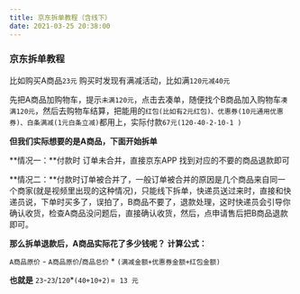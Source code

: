 ```yaml
---
title: 京东拆单教程（含线下）
date: 2021-03-25 20:38:00
---
```


### 京东拆单教程
比如购买A商品`23元` 购买时发现有满减活动，比如满`120元减40元 ` 

先把A商品加购物车，提示`未满120元`，点击去凑单，随便找个B商品加入购物车`凑满120元`，然后去购物车结算，把能用的`红包(比如有2元红包)、优惠券(10元通用优惠券)、白条满减(1元白条立减)`都用上，实际付款`67元(120-40-2-10-1 ) `

**但我们实际想要的是A商品，下面开始拆单**

**情况一：**付款时 订单未合并，直接京东APP 找到对应的不要的商品退款即可

**情况二：**付款时订单被合并了，一般订单被合并的原因是几个商品来自同一个商家(就是视频里出现的这种情况)，只能线下拆单，快递员送过来时，直接和快递员说，下单时买多了，误拍了，B商品不要了，退款处理，这时快递员会引导你确认收货，检查A商品没问题后，直接确认收货，然后，点申请售后把B商品退款即可。


**那么拆单退款后，A商品实际花了多少钱呢？**
**计算公式：**

`A商品原价` - `A商品原价`/`商品总价` * `(满减金额+优惠券金额+红包金额)`

**也就是**   `23`-`23`/`120`*`(40+10+2)`=` 13 元`




